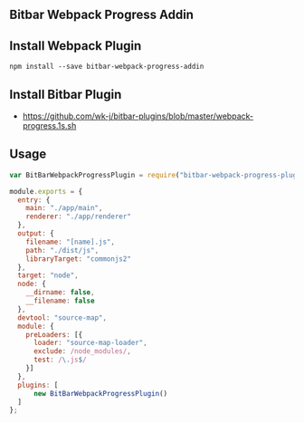 ## Bitbar Webpack Progress Addin

## Install Webpack Plugin

`npm install --save bitbar-webpack-progress-addin`

## Install Bitbar Plugin

- https://github.com/wk-j/bitbar-plugins/blob/master/webpack-progress.1s.sh

## Usage

```javascript
var BitBarWebpackProgressPlugin = require("bitbar-webpack-progress-plugin");

module.exports = {
  entry: {
    main: "./app/main",
    renderer: "./app/renderer"
  },
  output: {
    filename: "[name].js",
    path: "./dist/js",
    libraryTarget: "commonjs2"
  },
  target: "node",
  node: {
    __dirname: false,
    __filename: false
  },
  devtool: "source-map",
  module: {
    preLoaders: [{
      loader: "source-map-loader",
      exclude: /node_modules/,
      test: /\.js$/
    }]
  },
  plugins: [
      new BitBarWebpackProgressPlugin()
  ]
};
```